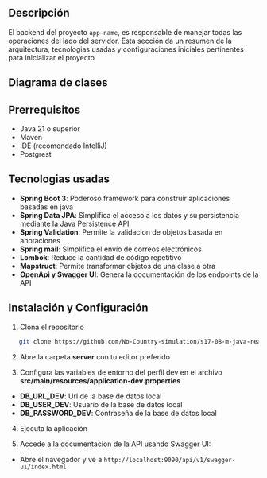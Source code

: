 ## Descripción

El backend del proyecto `app-name`, es responsable de manejar todas las operaciones del lado del servidor. Esta sección da un resumen de la arquitectura, tecnologias usadas y configuraciones iniciales pertinentes para inicializar el proyecto

## Diagrama de clases

## Prerrequisitos

- Java 21 o superior
- Maven
- IDE (recomendado IntelliJ)
- Postgrest

## Tecnologias usadas

- **Spring Boot 3**: Poderoso framework para construir aplicaciones basadas en java 
- **Spring Data JPA**: Simplifica el acceso a los datos y su persistencia mediante la Java Persistence API
- **Spring Validation**: Permite la validacion de objetos basada en anotaciones
- **Spring mail**: Simplifica el envío de correos electrónicos
- **Lombok**: Reduce la cantidad de código repetitivo
- **Mapstruct**: Permite transformar objetos de una clase a otra
- **OpenApi y Swagger UI**: Genera la documentación de los endpoints de la API

## Instalación y Configuración

1. Clona el repositorio
   
```bash
   git clone https://github.com/No-Country-simulation/s17-08-m-java-react.git
```

2. Abre la carpeta **server** con tu editor preferido

3. Configura las variables de entorno del perfil dev en el archivo **src/main/resources/application-dev.properties**
   
- **DB_URL_DEV**: Url de la base de datos local
- **DB_USER_DEV**: Usuario de la base de datos local
- **DB_PASSWORD_DEV**: Contraseña de la base de datos local
  
4. Ejecuta la aplicación
  
5. Accede a la documentacion de la API usando Swagger UI:
   
- Abre el navegador y ve a `http://localhost:9090/api/v1/swagger-ui/index.html`
